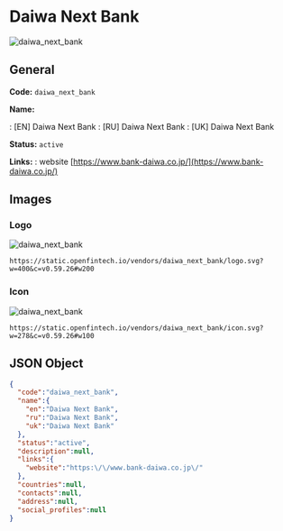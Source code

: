 
# Daiwa Next Bank 
![daiwa_next_bank](https://static.openfintech.io/vendors/daiwa_next_bank/logo.svg?w=400&c=v0.59.26#w200)  

## General 
 
**Code:** `daiwa_next_bank` 
 
**Name:** 
 
:	[EN] Daiwa Next Bank 
:	[RU] Daiwa Next Bank 
:	[UK] Daiwa Next Bank 
 
**Status:** `active` 
 
**Links:** 
: website [https://www.bank-daiwa.co.jp/](https://www.bank-daiwa.co.jp/) 
 

## Images 

### Logo 
 
![daiwa_next_bank](https://static.openfintech.io/vendors/daiwa_next_bank/logo.svg?w=400&c=v0.59.26#w200)  

```
https://static.openfintech.io/vendors/daiwa_next_bank/logo.svg?w=400&c=v0.59.26#w200
```  

### Icon 
 
![daiwa_next_bank](https://static.openfintech.io/vendors/daiwa_next_bank/icon.svg?w=278&c=v0.59.26#w100)  

```
https://static.openfintech.io/vendors/daiwa_next_bank/icon.svg?w=278&c=v0.59.26#w100
```  

## JSON Object 

```json
{
  "code":"daiwa_next_bank",
  "name":{
    "en":"Daiwa Next Bank",
    "ru":"Daiwa Next Bank",
    "uk":"Daiwa Next Bank"
  },
  "status":"active",
  "description":null,
  "links":{
    "website":"https:\/\/www.bank-daiwa.co.jp\/"
  },
  "countries":null,
  "contacts":null,
  "address":null,
  "social_profiles":null
}
```  
